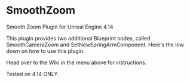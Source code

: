 # SmoothZoom
Smooth Zoom Plugin for Unreal Engine 4.14

This plugin provides two additional Blueprint nodes, called SmoothCameraZoom and SetNewSpringArmComponent.  Here's the low down on how to use this plugin.

Head over to the Wiki in the menu above for instructions.

Tested on 4.14 ONLY.
